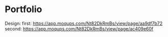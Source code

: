 # Portfolio
Design:
first: https://app.moqups.com/Nt82DkRmBs/view/page/aa9df7b72
second: https://app.moqups.com/Nt82DkRmBs/view/page/ac409e60f
